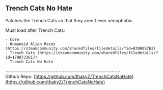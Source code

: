 Trench Cats No Hate
---

Patches the Trench Cats so that they aren't ever xenophobic.

Must load after Trench Cats:
```
- Core
- Humanoid Alien Races (https://steamcommunity.com/sharedfiles/filedetails/?id=839005762)
- Trench Cats (https://steamcommunity.com/sharedfiles/filedetails/?id=1788733617)
- Trench Cats No Hate
```

=======================================   
Github Repo: [https://github.com/thakyZ/TrenchCatsNoHate](https://github.com/thakyZ/TrenchCatsNoHate)
